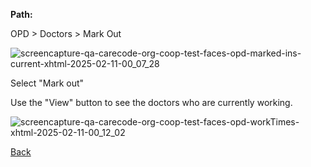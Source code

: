 **Path:**

OPD > Doctors > Mark Out

![screencapture-qa-carecode-org-coop-test-faces-opd-marked-ins-current-xhtml-2025-02-11-00_07_28](https://github.com/user-attachments/assets/ec1f1339-39aa-4c4c-bee8-334e3ed4e269)

Select "Mark out" 

Use the "View" button to see the doctors who are currently working.

![screencapture-qa-carecode-org-coop-test-faces-opd-workTimes-xhtml-2025-02-11-00_12_02](https://github.com/user-attachments/assets/c337bf64-61e4-48cb-b199-946437a5fdfc)


[Back](https://github.com/hmislk/hmis/wiki/OPD-Doctors) 
